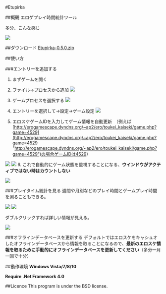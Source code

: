 #Etupirka

##概観
エロゲプレイ時間統計ツール


多分、こんな感じ

![](http://i.imgur.com/upkcS2e.png)

##ダウンロード
[Etupirka-0.5.0.zip](http://etupirka.halcyons.org/download/Etupirka-0.5.0.zip "Etupirka-0.5.0.zip")

##使い方

###エントリーを追加する
1. まずゲームを開く
2. ファイル->プロセスから追加
![](http://i.imgur.com/sSZoDEm.png)

3. ゲームプロセスを選択する
![](http://i.imgur.com/LCg9JbT.png)
4. エントリーを選択して->設定->ゲーム設定
![](http://i.imgur.com/lWmqFa0.png)
5. エロスケゲームIDを入力してゲーム情報を自動更新　（例えば [http://erogamescape.dyndns.org/~ap2/ero/toukei_kaiseki/game.php?game=4529](http://erogamescape.dyndns.org/~ap2/ero/toukei_kaiseki/game.php?game=4529 "http://erogamescape.dyndns.org/~ap2/ero/toukei_kaiseki/game.php?game=4529")の場合ゲームIDは4529)


![](http://i.imgur.com/EgwoVnz.png) ![](http://i.imgur.com/uz8PaPR.png)
6. これで自動的にゲーム状態を監視することになる、**ウインドウがアクティブではない時はカウントしない**


![](http://i.imgur.com/8UQCxx9.png)

###プレイタイム統計を見る
週間や月別などのプレイ時間とゲームプレイ時間を測ることもできる。


![](http://i.imgur.com/XqKcN4n.png) ![](http://i.imgur.com/1A5EK0D.png)


ダブルクリックすれば詳しい情報が見える。


![](http://i.imgur.com/GQlg57S.png)


###オフラインデータベースを更新する
デフォルトではエロスケをキャシュオしたオフラインデータベースから情報を取ることになるので、**最新のエロスケ情報を取るために手動的にオフラインデータベースを更新してください**（多分一月一回で十分）




##動作環境
**Windows Vista/7/8/10**

**Require .Net Framework 4.0**

##Licence
This program is under the BSD license.